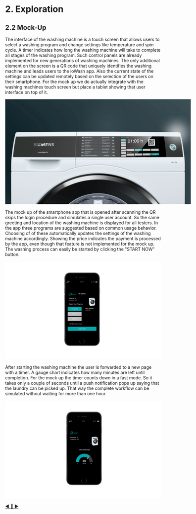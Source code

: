 # 2. Exploration
## 2.2 Mock-Up

The interface of the washing machine is a touch screen that allows users to select a washing program and change settings like temperature and spin cycle. A timer indicates how long the washing machine will take to complete all stages of the washing program. Such control panels are already implemented for new generations of washing machines. The only additional element on the screen is a QR code that uniquely identifies the washing machine and leads users to the ioWash app. Also the current state of the settings can be updated remotely based on the selection of the users on their smartphone. For the mock up we do actually integrate with the washing machines touch screen but place a tablet showing that user interface on top of it.

<img src="../resources/mock_up_interface_1.png" style="max-width:600px;" alt="iowash Video"/>


The mock up of the smartphone app that is opened after scanning the QR skips the login procedure and simulates a single user account. So the same greeting and location of the washing machine is displayed for all testers. In the app three programs are suggested based on common usage behavior. Choosing of of these automatically updates the settings of the washing machine accordingly. Showing the price indicates the payment is processed by the app, even though that feature is not implemented for the mock up. The washing process can easily be started by clicking the "START NOW" button.

![Interface 2](../resources/mock_up_interface_2.png)

After starting the washing machine the user is forwarded to a new page with a timer. A gauge chart indicates how many minutes are left until completion. For the mock up the timer counts down in a fast mode. So it takes only a couple of seconds until a push notification pops up saying that the laundry can be picked up. That way the complete workflow can be simulated without waiting for more than one hour.

![Interface 3](../resources/mock_up_interface_3.png)


[:arrow_backward: ](../02_Exploration/2.1_System%20Architecture.md)[:arrow_up_small: ](../README.md)[:arrow_forward: ](../03_Experimentation/3.1_Living-Lab-Setup.md)
